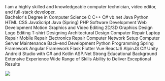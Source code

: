 <?xml version="1.0" encoding="UTF-8"?>
<personalInfo>
  <summary>I am a highly skilled and knowledgeable computer technician, video editor, and full-stack developer.</summary>
  <education>Bachelor's Degree in Computer Science</education>
  <programmingLanguages>
    <language>C</language>
    <language>C++</language>
    <language>C#</language>
    <language>vb.net</language>
    <language>Java</language>
    <language>Python</language>
    <language>HTML</language>
    <language>CSS</language>
    <language>JavaScript</language>
    <language>Java (Spring)</language>
    <language>PHP</language>
  </programmingLanguages>
  <services>
    <service>Software Development</service>
    <service>Web Development</service>
    <service>Motion Graphics and Video Editing</service>
    <service>2D/3D Graphics Design</service>
    <service>Logo Editing</service>
    <service>T-shirt Designing</service>
    <service>Architectural Design</service>
    <service>Computer Repair</service>
    <service>Laptop Repair</service>
    <service>Mobile Repair</service>
    <service>Electronics Repair</service>
    <service>Computer Network Setup</service>
    <service>Computer Server Maintenance</service>
  </services>
  <training>
    <course>Back-end Development</course>
    <course>Python Programming</course>
    <course>Spring Framework</course>
    <course>Angular Framework</course>
    <course>Flask</course>
    <course>Flutter</course>
    <course>Vue</course>
    <course>ReactJS</course>
    <course>AlpinJS</course>
    <course>C# Unity</course>
    <course>Android Studio with C# and Kotlin</course>
    <course>ASP.Net</course>
  </training>
  <skills>
    <skill>Strong Educational Background</skill>
    <skill>Extensive Experience</skill>
    <skill>Wide Range of Skills</skill>
    <skill>Ability to Deliver Exceptional Results</skill>
  </skills>
</personalInfo>

![](https://komarev.com/ghpvc/?username=raaaaaiin)
